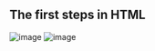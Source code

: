 ## The first steps in HTML

![image](https://user-images.githubusercontent.com/112722061/222782369-00d74f7c-5f94-4c89-b2cf-781c152d98ed.png)
![image](https://user-images.githubusercontent.com/112722061/222782618-b4d96fca-9664-47c5-8af1-07865f9ad1c3.png)
